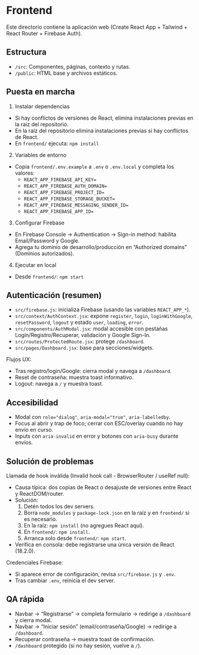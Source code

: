 # Frontend

Este directorio contiene la aplicación web (Create React App + Tailwind + React Router + Firebase Auth).

## Estructura

- `/src`: Componentes, páginas, contexto y rutas.
- `/public`: HTML base y archivos estáticos.

## Puesta en marcha

1. Instalar dependencias

- Si hay conflictos de versiones de React, elimina instalaciones previas en la raíz del repositorio.
- En la raíz del repositorio elimina instalaciones previas si hay conflictos de React.
- En `frontend/` ejecuta: `npm install`

2. Variables de entorno

- Copia `frontend/.env.example` a `.env` o `.env.local` y completa los valores:
  - `REACT_APP_FIREBASE_API_KEY=`
  - `REACT_APP_FIREBASE_AUTH_DOMAIN=`
  - `REACT_APP_FIREBASE_PROJECT_ID=`
  - `REACT_APP_FIREBASE_STORAGE_BUCKET=`
  - `REACT_APP_FIREBASE_MESSAGING_SENDER_ID=`
  - `REACT_APP_FIREBASE_APP_ID=`

3. Configurar Firebase

- En Firebase Console → Authentication → Sign-in method: habilita Email/Password y Google.
- Agrega tu dominio de desarrollo/producción en “Authorized domains” (Dominios autorizados).

4. Ejecutar en local

- Desde `frontend/`: `npm start`

## Autenticación (resumen)

- `src/firebase.js`: inicializa Firebase (usando las variables `REACT_APP_*`).
- `src/context/AuthContext.jsx`: expone `register`, `login`, `loginWithGoogle`, `resetPassword`, `logout` y estado `user`, `loading`, `error`.
- `src/components/AuthModal.jsx`: modal accesible con pestañas Login/Registro/Recuperar, validación y Google Sign-In.
- `src/routes/ProtectedRoute.jsx`: protege `/dashboard`.
- `src/pages/Dashboard.jsx`: base para secciones/widgets.

Flujos UX:

- Tras registro/login/Google: cierra modal y navega a `/dashboard`.
- Reset de contraseña: muestra toast informativo.
- Logout: navega a `/` y muestra toast.

## Accesibilidad

- Modal con `role="dialog"`, `aria-modal="true"`, `aria-labelledby`.
- Focus al abrir y trap de foco; cerrar con ESC/overlay cuando no hay envío en curso.
- Inputs con `aria-invalid` en error y botones con `aria-busy` durante envíos.

## Solución de problemas

Llamada de hook inválida (Invalid hook call - BrowserRouter / useRef null):

- Causa típica: dos copias de React o desajuste de versiones entre React y ReactDOM/router.
- Solución:
  1. Detén todos los dev servers.
  2. Borra `node_modules` y `package-lock.json` en la raíz y en `frontend/` si es necesario.
  3. En la raíz: `npm install` (no agregues React aquí).
  4. En `frontend/`: `npm install`.
  5. Arranca solo desde `frontend/`: `npm start`.
- Verifica en consola: debe registrarse una única versión de React (18.2.0).

Credenciales Firebase:

- Si aparece error de configuración, revisa `src/firebase.js` y `.env`.
- Tras cambiar `.env`, reinicia el dev server.

## QA rápida

- Navbar → “Registrarse” → completa formulario → redirige a `/dashboard` y cierra modal.
- Navbar → “Iniciar sesión” (email/contraseña/Google) → redirige a `/dashboard`.
- Recuperar contraseña → muestra toast de confirmación.
- `/dashboard` protegido (si no hay sesión, vuelve a `/`).
